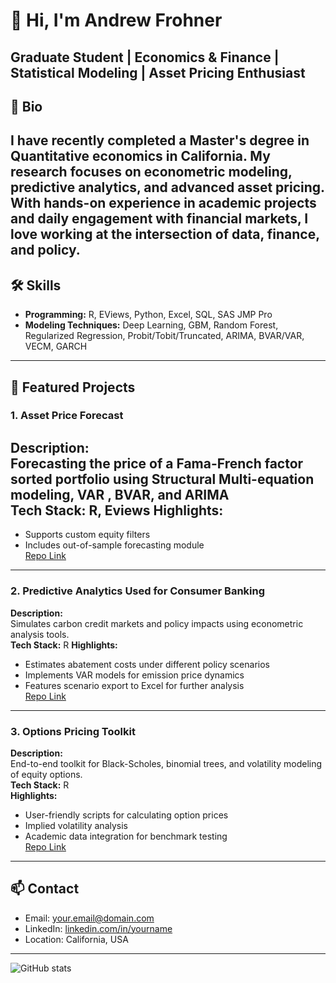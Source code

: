 # 👋 Hi, I'm Andrew Frohner
Graduate Student | Economics & Finance | Statistical Modeling | Asset Pricing Enthusiast
---

## 📖 Bio
I have recently completed a Master's degree in Quantitative economics in California. My research focuses on econometric modeling, predictive analytics, and advanced asset pricing. With hands-on experience in academic projects and daily engagement with financial markets, I love working at the intersection of data, finance, and policy.
---

## 🛠️ Skills

- **Programming:** R, EViews, Python, Excel, SQL, SAS JMP Pro
- **Modeling Techniques:** Deep Learning,  GBM, Random Forest, Regularized Regression, Probit/Tobit/Truncated, ARIMA, BVAR/VAR, VECM, GARCH 

---

## 📂 Featured Projects

### 1. Asset Price Forecast
**Description:**  
Forecasting the price of a Fama-French factor sorted portfolio using Structural Multi-equation modeling, VAR , BVAR, and ARIMA  
**Tech Stack:** R, Eviews
**Highlights:**  
-   
- Supports custom equity filters  
- Includes out-of-sample forecasting module  
[Repo Link](https://github.com/yourusername/FamaFrenchExplorer)

---

### 2. Predictive Analytics Used for Consumer Banking 
**Description:**  
Simulates carbon credit markets and policy impacts using econometric analysis tools.  
**Tech Stack:** R
**Highlights:**  
- Estimates abatement costs under different policy scenarios  
- Implements VAR models for emission price dynamics  
- Features scenario export to Excel for further analysis  
[Repo Link](https://github.com/yourusername/CarbonTradingSimulation)

---

### 3. Options Pricing Toolkit
**Description:**  
End-to-end toolkit for Black-Scholes, binomial trees, and volatility modeling of equity options.  
**Tech Stack:** R  
**Highlights:**  
- User-friendly scripts for calculating option prices  
- Implied volatility analysis  
- Academic data integration for benchmark testing  
[Repo Link](https://github.com/yourusername/OptionsPricingToolkit)

---

## 📫 Contact

- Email: your.email@domain.com
- LinkedIn: [linkedin.com/in/yourname](https://linkedin.com/in/yourname)
- Location: California, USA

---

<!-- Optionally include GitHub Stats Badge or visitor counter -->
![GitHub stats](https://github-readme-stats.vercel.app/api?username=yourusername&show_icons=true&hide=prs)

